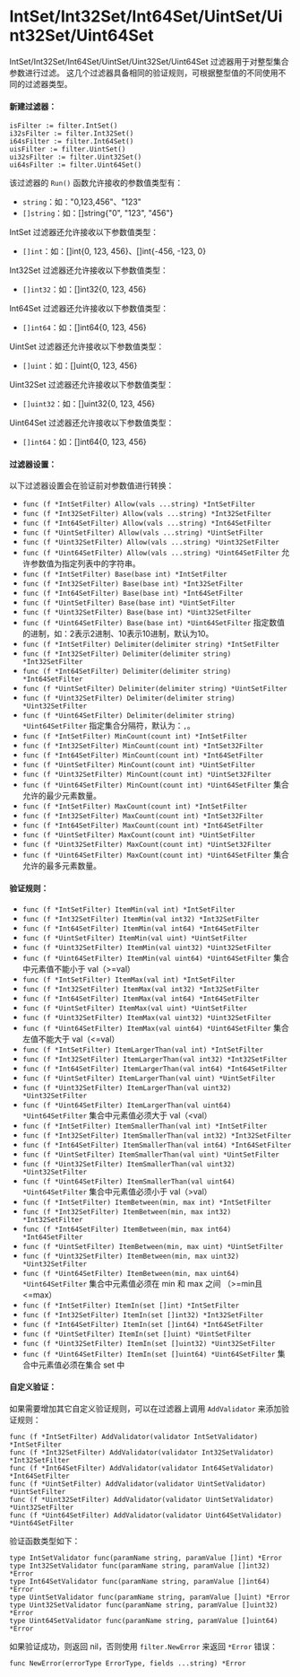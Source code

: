 IntSet/Int32Set/Int64Set/UintSet/Uint32Set/Uint64Set
=====================================================

IntSet/Int32Set/Int64Set/UintSet/Uint32Set/Uint64Set 过滤器用于对整型集合参数进行过滤。
这几个过滤器具备相同的验证规则，可根据整型值的不同使用不同的过滤器类型。

#### 新建过滤器：

	isFilter := filter.IntSet()
	i32sFilter := filter.Int32Set()
	i64sFilter := filter.Int64Set()
	uisFilter := filter.UintSet()
	ui32sFilter := filter.Uint32Set()
	ui64sFilter := filter.Uint64Set()

该过滤器的 `Run()` 函数允许接收的参数值类型有：

 - `string`：如："0,123,456"、"123"
 - `[]string`：如：[]string{"0", "123", "456"}

IntSet 过滤器还允许接收以下参数值类型：

 - `[]int`：如：[]int{0, 123, 456}、[]int{-456, -123, 0}

Int32Set 过滤器还允许接收以下参数值类型：

 - `[]int32`：如：[]int32{0, 123, 456}

Int64Set 过滤器还允许接收以下参数值类型：

 - `[]int64`：如：[]int64{0, 123, 456}

UintSet 过滤器还允许接收以下参数值类型：

 - `[]uint`：如：[]uint{0, 123, 456}

Uint32Set 过滤器还允许接收以下参数值类型：

 - `[]uint32`：如：[]uint32{0, 123, 456}

Uint64Set 过滤器还允许接收以下参数值类型：

 - `[]int64`：如：[]int64{0, 123, 456}

#### 过滤器设置：

以下过滤器设置会在验证前对参数值进行转换：

 - `func (f *IntSetFilter) Allow(vals ...string) *IntSetFilter`
 - `func (f *Int32SetFilter) Allow(vals ...string) *Int32SetFilter`
 - `func (f *Int64SetFilter) Allow(vals ...string) *Int64SetFilter`
 - `func (f *UintSetFilter) Allow(vals ...string) *UintSetFilter`
 - `func (f *Uint32SetFilter) Allow(vals ...string) *Uint32SetFilter`
 - `func (f *Uint64SetFilter) Allow(vals ...string) *Uint64SetFilter`
   允许参数值为指定列表中的字符串。
&nbsp;
 - `func (f *IntSetFilter) Base(base int) *IntSetFilter`
 - `func (f *Int32SetFilter) Base(base int) *Int32SetFilter`
 - `func (f *Int64SetFilter) Base(base int) *Int64SetFilter`
 - `func (f *UintSetFilter) Base(base int) *UintSetFilter`
 - `func (f *Uint32SetFilter) Base(base int) *Uint32SetFilter`
 - `func (f *Uint64SetFilter) Base(base int) *Uint64SetFilter`
   指定数值的进制，如：2表示2进制、10表示10进制，默认为10。
&nbsp;
 - `func (f *IntSetFilter) Delimiter(delimiter string) *IntSetFilter`
 - `func (f *Int32SetFilter) Delimiter(delimiter string) *Int32SetFilter`
 - `func (f *Int64SetFilter) Delimiter(delimiter string) *Int64SetFilter`
 - `func (f *UintSetFilter) Delimiter(delimiter string) *UintSetFilter`
 - `func (f *Uint32SetFilter) Delimiter(delimiter string) *Uint32SetFilter`
 - `func (f *Uint64SetFilter) Delimiter(delimiter string) *Uint64SetFilter`
   指定集合分隔符，默认为：`,`。
&nbsp;
 - `func (f *IntSetFilter) MinCount(count int) *IntSetFilter`
 - `func (f *Int32SetFilter) MinCount(count int) *IntSet32Filter`
 - `func (f *Int64SetFilter) MinCount(count int) *Int64SetFilter`
 - `func (f *UintSetFilter) MinCount(count int) *UintSetFilter`
 - `func (f *Uint32SetFilter) MinCount(count int) *UintSet32Filter`
 - `func (f *Uint64SetFilter) MinCount(count int) *Uint64SetFilter`
   集合允许的最少元素数量。
&nbsp;
 - `func (f *IntSetFilter) MaxCount(count int) *IntSetFilter`
 - `func (f *Int32SetFilter) MaxCount(count int) *IntSet32Filter`
 - `func (f *Int64SetFilter) MaxCount(count int) *Int64SetFilter`
 - `func (f *UintSetFilter) MaxCount(count int) *UintSetFilter`
 - `func (f *Uint32SetFilter) MaxCount(count int) *UintSet32Filter`
 - `func (f *Uint64SetFilter) MaxCount(count int) *Uint64SetFilter`
   集合允许的最多元素数量。

#### 验证规则：

 - `func (f *IntSetFilter) ItemMin(val int) *IntSetFilter`
 - `func (f *Int32SetFilter) ItemMin(val int32) *Int32SetFilter`
 - `func (f *Int64SetFilter) ItemMin(val int64) *Int64SetFilter`
 - `func (f *UintSetFilter) ItemMin(val uint) *UintSetFilter`
 - `func (f *Uint32SetFilter) ItemMin(val uint32) *Uint32SetFilter`
 - `func (f *Uint64SetFilter) ItemMin(val uint64) *Uint64SetFilter`
   集合中元素值不能小于 val（&gt;=val）
&nbsp;
 - `func (f *IntSetFilter) ItemMax(val int) *IntSetFilter`
 - `func (f *Int32SetFilter) ItemMax(val int32) *Int32SetFilter`
 - `func (f *Int64SetFilter) ItemMax(val int64) *Int64SetFilter`
 - `func (f *UintSetFilter) ItemMax(val uint) *UintSetFilter`
 - `func (f *Uint32SetFilter) ItemMax(val uint32) *Uint32SetFilter`
 - `func (f *Uint64SetFilter) ItemMax(val uint64) *Uint64SetFilter`
   集合左值不能大于 val（&lt;=val）
&nbsp;
 - `func (f *IntSetFilter) ItemLargerThan(val int) *IntSetFilter`
 - `func (f *Int32SetFilter) ItemLargerThan(val int32) *Int32SetFilter`
 - `func (f *Int64SetFilter) ItemLargerThan(val int64) *Int64SetFilter`
 - `func (f *UintSetFilter) ItemLargerThan(val uint) *UintSetFilter`
 - `func (f *Uint32SetFilter) ItemLargerThan(val uint32) *Uint32SetFilter`
 - `func (f *Uint64SetFilter) ItemLargerThan(val uint64) *Uint64SetFilter`
   集合中元素值必须大于 val（&lt;val）
&nbsp;
 - `func (f *IntSetFilter) ItemSmallerThan(val int) *IntSetFilter`
 - `func (f *Int32SetFilter) ItemSmallerThan(val int32) *Int32SetFilter`
 - `func (f *Int64SetFilter) ItemSmallerThan(val int64) *Int64SetFilter`
 - `func (f *UintSetFilter) ItemSmallerThan(val uint) *UintSetFilter`
 - `func (f *Uint32SetFilter) ItemSmallerThan(val uint32) *Uint32SetFilter`
 - `func (f *Uint64SetFilter) ItemSmallerThan(val uint64) *Uint64SetFilter`
   集合中元素值必须小于 val（&gt;val）
&nbsp;
 - `func (f *IntSetFilter) ItemBetween(min, max int) *IntSetFilter`
 - `func (f *Int32SetFilter) ItemBetween(min, max int32) *Int32SetFilter`
 - `func (f *Int64SetFilter) ItemBetween(min, max int64) *Int64SetFilter`
 - `func (f *UintSetFilter) ItemBetween(min, max uint) *UintSetFilter`
 - `func (f *Uint32SetFilter) ItemBetween(min, max uint32) *Uint32SetFilter`
 - `func (f *Uint64SetFilter) ItemBetween(min, max uint64) *Uint64SetFilter`
   集合中元素值必须在 min 和 max 之间 （&gt;=min且&lt;=max）
&nbsp;
 - `func (f *IntSetFilter) ItemIn(set []int) *IntSetFilter`
 - `func (f *Int32SetFilter) ItemIn(set []int32) *Int32SetFilter`
 - `func (f *Int64SetFilter) ItemIn(set []int64) *Int64SetFilter`
 - `func (f *UintSetFilter) ItemIn(set []uint) *UintSetFilter`
 - `func (f *Uint32SetFilter) ItemIn(set []uint32) *Uint32SetFilter`
 - `func (f *Uint64SetFilter) ItemIn(set []uint64) *Uint64SetFilter`
   集合中元素值必须在集合 set 中


#### 自定义验证：

如果需要增加其它自定义验证规则，可以在过滤器上调用 `AddValidator` 来添加验证规则：

	func (f *IntSetFilter) AddValidator(validator IntSetValidator) *IntSetFilter
	func (f *Int32SetFilter) AddValidator(validator Int32SetValidator) *Int32SetFilter
	func (f *Int64SetFilter) AddValidator(validator Int64SetValidator) *Int64SetFilter
	func (f *UintSetFilter) AddValidator(validator UintSetValidator) *UintSetFilter
	func (f *Uint32SetFilter) AddValidator(validator UintSetValidator) *Uint32SetFilter
	func (f *Uint64SetFilter) AddValidator(validator Uint64SetValidator) *Uint64SetFilter

验证函数类型如下：

	type IntSetValidator func(paramName string, paramValue []int) *Error
	type Int32SetValidator func(paramName string, paramValue []int32) *Error
	type Int64SetValidator func(paramName string, paramValue []int64) *Error
	type UintSetValidator func(paramName string, paramValue []uint) *Error
	type Uint32SetValidator func(paramName string, paramValue []uint32) *Error
	type Uint64SetValidator func(paramName string, paramValue []uint64) *Error

如果验证成功，则返回 nil，否则使用 `filter.NewError` 来返回 `*Error` 错误：

	func NewError(errorType ErrorType, fields ...string) *Error